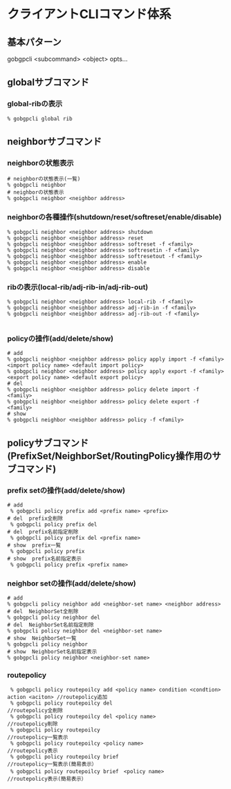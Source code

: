 # クライアントCLIコマンド体系

## 基本パターン
gobgpcli \<subcommand> \<object>  opts...

## globalサブコマンド
### global-ribの表示
```shell
% gobgpcli global rib
```

## neighborサブコマンド
### neighborの状態表示
```shell
# neighborの状態表示(一覧)
% gobgpcli neighbor
# neighborの状態表示
% gobgpcli neighbor <neighbor address>
```

### neighborの各種操作(shutdown/reset/softreset/enable/disable)
```shell
% gobgpcli neighbor <neighbor address> shutdown                                               
% gobgpcli neighbor <neighbor address> reset                                                  
% gobgpcli neighbor <neighbor address> softreset -f <family>
% gobgpcli neighbor <neighbor address> softresetin -f <family>
% gobgpcli neighbor <neighbor address> softresetout -f <family>
% gobgpcli neighbor <neighbor address> enable                                               
% gobgpcli neighbor <neighbor address> disable                                              
```

### ribの表示(local-rib/adj-rib-in/adj-rib-out)
```shell
% gobgpcli neighbor <neighbor address> local-rib -f <family>
% gobgpcli neighbor <neighbor address> adj-rib-in -f <family>
% gobgpcli neighbor <neighbor address> adj-rib-out -f <family> 
 
```

### policyの操作(add/delete/show)
```shell
# add
% gobgpcli neighbor <neighbor address> policy apply import -f <family> <import policy name> <default import policy>
% gobgpcli neighbor <neighbor address> policy apply export -f <family> <export policy name> <default export policy>
# del
% gobgpcli neighbor <neighbor address> policy delete import -f <family>
% gobgpcli neighbor <neighbor address> policy delete export -f <family>
# show
% gobgpcli neighbor <neighbor address> policy -f <family>
```

## policyサブコマンド(PrefixSet/NeighborSet/RoutingPolicy操作用のサブコマンド)
### prefix setの操作(add/delete/show)
```shell
# add
 % gobgpcli policy prefix add <prefix name> <prefix>
# del  prefix全削除
 % gobgpcli policy prefix del
# del  prefix名前指定削除
 % gobgpcli policy prefix del <prefix name>
# show  prefix一覧
 % gobgpcli policy prefix
# show  prefix名前指定表示
 % gobgpcli policy prefix <prefix name>
```
### neighbor setの操作(add/delete/show)
```shell
# add
% gobgpcli policy neighbor add <neighbor-set name> <neighbor address>
# del  NeighborSet全削除
% gobgpcli policy neighbor del      
# del  NeighborSet名前指定削除
% gobgpcli policy neighbor del <neighbor-set name>  
# show  NeighborSet一覧
% gobgpcli policy neighbor                                        
# show  NeighborSet名前指定表示
% gobgpcli policy neighbor <neighbor-set name> 
```
### routepolicy
```
 % gobgpcli policy routepoilcy add <policy name> condition <condtion> action <aciton> //routepolicy追加
 % gobgpcli policy routepoilcy del                                                    //routepolicy全削除
 % gobgpcli policy routepoilcy del <policy name>                                      //routepolicy削除
 % gobgpcli policy routepoilcy                                                        //routepolicy一覧表示
 % gobgpcli policy routepoilcy <policy name>                                          //routepolicy表示
 % gobgpcli policy routepoilcy brief                                                  //routepolicy一覧表示(簡易表示）
 % gobgpcli policy routepoilcy brief　<policy name>                                   //routepolicy表示(簡易表示）
```
